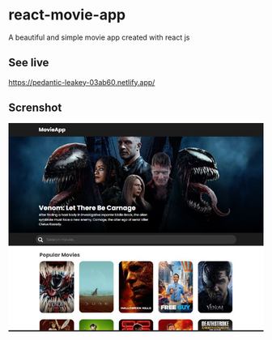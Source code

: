 # react-movie-app

A beautiful and simple movie app created with react js

## See live

https://pedantic-leakey-03ab60.netlify.app/

## Screnshot

![screenshot](https://raw.githubusercontent.com/joaquinns/react-movie-app/master/cinefrontend.JPG)


